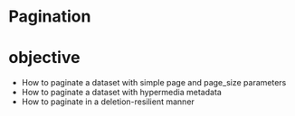 # Pagination

# objective
* How to paginate a dataset with simple page and page_size parameters
* How to paginate a dataset with hypermedia metadata
* How to paginate in a deletion-resilient manner
